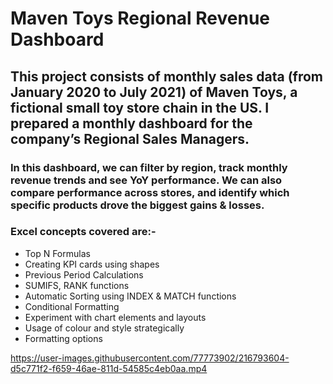 # Maven Toys Regional Revenue Dashboard

## This project consists of monthly sales data (from January 2020 to July 2021) of Maven Toys, a fictional small toy store chain in the US. I prepared a monthly dashboard for the company’s Regional Sales Managers. 

### In this dashboard, we can filter by region, track monthly revenue trends and see YoY performance. We can also compare performance across stores, and identify which specific products drove the biggest gains & losses. 

### Excel concepts covered are:- 
* Top N Formulas
* Creating KPI cards using shapes
* Previous Period Calculations
* SUMIFS, RANK functions
* Automatic Sorting using INDEX & MATCH functions
* Conditional Formatting
* Experiment with chart elements and layouts
* Usage of colour and style strategically
* Formatting options 



https://user-images.githubusercontent.com/77773902/216793604-d5c771f2-f659-46ae-811d-54585c4eb0aa.mp4


